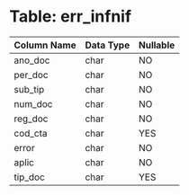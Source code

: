 # Table: err_infnif

| Column Name | Data Type | Nullable |
|-------------|-----------|----------|
| ano_doc | char | NO |
| per_doc | char | NO |
| sub_tip | char | NO |
| num_doc | char | NO |
| reg_doc | char | NO |
| cod_cta | char | YES |
| error | char | NO |
| aplic | char | NO |
| tip_doc | char | YES |
